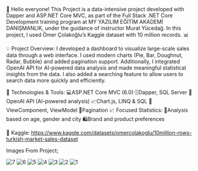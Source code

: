 👋 Hello everyone!
This Project is a data-intensive project developed with Dapper and ASP.NET Core MVC, as part of the Full Stack .NET Core Development training program at MY YAZILIM EĞİTİM AKADEMİ DANIŞMANLIK, under the guidance of instructor Murat Yücedağ. In this project, I used Ömer Çolakoğlu’s Kaggle dataset with 10 million records. 📊

💡 Project Overview:
I developed a dashboard to visualize large-scale sales data through a web interface. I used modern charts (Pie, Bar, Doughnut, Radar, Bubble) and added pagination support. Additionally, I integrated OpenAI API for AI-powered data analysis and made meaningful statistical insights from the data. I also added a searching feature to allow users to search data more quickly and efficiently.

🧰 Technologies & Tools:
💻ASP.NET Core MVC (6.0)
🗄️Dapper, SQL Server
🧠OpenAI API (AI-powered analysis)
📈Chart.js, LINQ & SQL
🧩ViewComponent, ViewModel
📑Pagination
📈 Focused Statistics:
👥Analysis based on age, gender and city
🛍️Brand and product preferences

📍 Kaggle: https://www.kaggle.com/datasets/omercolakoglu/10million-rows-turkish-market-sales-dataset

Images From Project;

![7](https://github.com/user-attachments/assets/0dd3d6d1-11ce-4b25-8af0-9b4c8b6d3a69)
![6](https://github.com/user-attachments/assets/5c8244b8-c090-49d4-96b3-cb7375fa0161)
![5](https://github.com/user-attachments/assets/68e7899a-1d7a-4240-a6f6-ecf7770c34b4)
![4](https://github.com/user-attachments/assets/6a75a154-c5a6-4dac-a67c-87579c0dedca)
![3](https://github.com/user-attachments/assets/671ada10-9e42-4594-b8c0-cdd8838eb0cb)
![2](https://github.com/user-attachments/assets/995587bc-0570-4779-9a4e-6d5148732fc1)
![1](https://github.com/user-attachments/assets/b25cb1f4-1857-423c-99e1-e0c028656a29)

